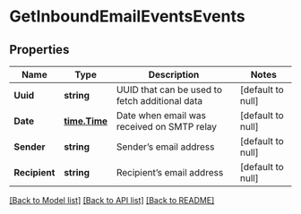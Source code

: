 # GetInboundEmailEventsEvents

## Properties
Name | Type | Description | Notes
------------ | ------------- | ------------- | -------------
**Uuid** | **string** | UUID that can be used to fetch additional data | [default to null]
**Date** | [**time.Time**](time.Time.md) | Date when email was received on SMTP relay | [default to null]
**Sender** | **string** | Sender’s email address | [default to null]
**Recipient** | **string** | Recipient’s email address | [default to null]

[[Back to Model list]](../README.md#documentation-for-models) [[Back to API list]](../README.md#documentation-for-api-endpoints) [[Back to README]](../README.md)


